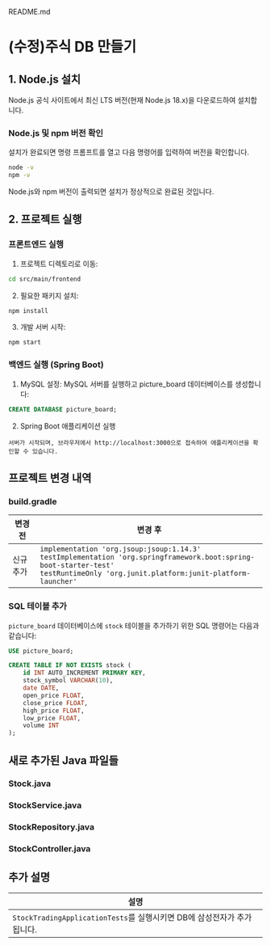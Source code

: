 README.md
# (수정)주식 DB 만들기
## 1. Node.js 설치
Node.js 공식 사이트에서 최신 LTS 버전(현재 Node.js 18.x)을 다운로드하여 설치합니다.
### Node.js 및 npm 버전 확인
설치가 완료되면 명령 프롬프트를 열고 다음 명령어를 입력하여 버전을 확인합니다.
```sh
node -v
npm -v
```
Node.js와 npm 버전이 출력되면 설치가 정상적으로 완료된 것입니다.
## 2. 프로젝트 실행
### 프론트엔드 실행
1. 프로젝트 디렉토리로 이동:
```sh
cd src/main/frontend
```
2. 필요한 패키지 설치:
```sh
npm install
```
3. 개발 서버 시작:
```sh
npm start
```
### 백엔드 실행 (Spring Boot)
1. MySQL 설정:
MySQL 서버를 실행하고 picture_board 데이터베이스를 생성합니다:
```sql
CREATE DATABASE picture_board;
```
2. Spring Boot 애플리케이션 실행

```
서버가 시작되며, 브라우저에서 http://localhost:3000으로 접속하여 애플리케이션을 확인할 수 있습니다.
```

## 프로젝트 변경 내역

### build.gradle

| 변경 전 | 변경 후 |
| --- | --- |
| 신규추가 | `implementation 'org.jsoup:jsoup:1.14.3'`<br>`testImplementation 'org.springframework.boot:spring-boot-starter-test'`<br>`testRuntimeOnly 'org.junit.platform:junit-platform-launcher'` |

### SQL 테이블 추가

`picture_board` 데이터베이스에 `stock` 테이블을 추가하기 위한 SQL 명령어는 다음과 같습니다:

```sql
USE picture_board;

CREATE TABLE IF NOT EXISTS stock (
    id INT AUTO_INCREMENT PRIMARY KEY,
    stock_symbol VARCHAR(10),
    date DATE,
    open_price FLOAT,
    close_price FLOAT,
    high_price FLOAT,
    low_price FLOAT,
    volume INT
);
```

## 새로 추가된 Java 파일들
### Stock.java
### StockService.java
### StockRepository.java
### StockController.java

## 추가 설명

| 설명 |
| --- |
| `StockTradingApplicationTests`를 실행시키면 DB에 삼성전자가 추가됩니다. |

